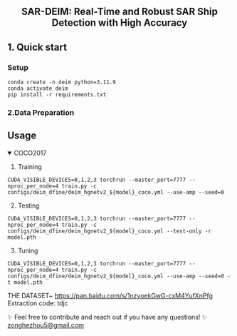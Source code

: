 <h2 align="center">
  SAR-DEIM: Real-Time and Robust SAR Ship Detection with High Accuracy  
</h2>

## 1. Quick start

### Setup

```shell
conda create -n deim python=3.11.9
conda activate deim
pip install -r requirements.txt
```


### 2.Data Preparation
## Usage
<details open>
<summary> COCO2017 </summary>

1. Training
```shell
CUDA_VISIBLE_DEVICES=0,1,2,3 torchrun --master_port=7777 --nproc_per_node=4 train.py -c configs/deim_dfine/deim_hgnetv2_${model}_coco.yml --use-amp --seed=0
```

<!-- <summary>2. Testing </summary> -->
2. Testing
```shell
CUDA_VISIBLE_DEVICES=0,1,2,3 torchrun --master_port=7777 --nproc_per_node=4 train.py -c configs/deim_dfine/deim_hgnetv2_${model}_coco.yml --test-only -r model.pth
```

<!-- <summary>3. Tuning </summary> -->
3. Tuning
```shell
CUDA_VISIBLE_DEVICES=0,1,2,3 torchrun --master_port=7777 --nproc_per_node=4 train.py -c configs/deim_dfine/deim_hgnetv2_${model}_coco.yml --use-amp --seed=0 -t model.pth
```
</details>


THE DATASET~
https://pan.baidu.com/s/1nzyoekGwG-cxM4YufXnPfg 
Extraction code: tdjc 



✨ Feel free to contribute and reach out if you have any questions! ✨ zonghezhou5@gmail.com
